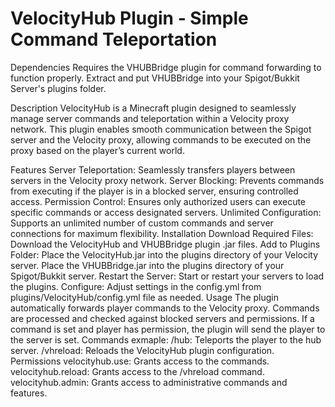 # VelocityHub Plugin - Simple Command Teleportation
Dependencies
Requires the VHUBBridge plugin for command forwarding to function properly.
Extract and put VHUBBridge into your Spigot/Bukkit Server's plugins folder.

Description
VelocityHub is a Minecraft plugin designed to seamlessly manage server commands and teleportation within a Velocity proxy network. This plugin enables smooth communication between the Spigot server and the Velocity proxy, allowing commands to be executed on the proxy based on the player’s current world.

Features
Server Teleportation: Seamlessly transfers players between servers in the Velocity proxy network.
Server Blocking: Prevents commands from executing if the player is in a blocked server, ensuring controlled access.
Permission Control: Ensures only authorized users can execute specific commands or access designated servers.
Unlimited Configuration: Supports an unlimited number of custom commands and server connections for maximum flexibility.
Installation
Download Required Files:
Download the VelocityHub and VHUBBridge plugin .jar files.
Add to Plugins Folder:
Place the VelocityHub.jar into the plugins directory of your Velocity server.
Place the VHUBBridge.jar into the plugins directory of your Spigot/Bukkit server.
Restart the Server:
Start or restart your servers to load the plugins.
Configure:
Adjust settings in the config.yml from plugins/VelocityHub/config.yml file as needed.
Usage
The plugin automatically forwards player commands to the Velocity proxy.
Commands are processed and checked against blocked servers and permissions.
If a command is set and player has permission, the plugin will send the player to the server is set.
Commands
exmaple: /hub: Teleports the player to the hub server.
/vhreload: Reloads the VelocityHub plugin configuration.
Permissions
velocityhub.use: Grants access to the commands.
velocityhub.reload: Grants access to the /vhreload command.
velocityhub.admin: Grants access to administrative commands and features.
